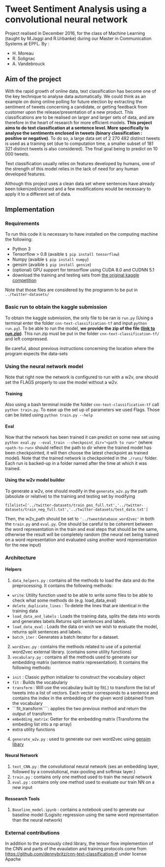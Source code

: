 # Tweet Sentiment Analysis using a convolutional neural network
Project realised in December 2016, for the class of Machine Learning (taught by M.Jaggi and R.Urbanke) during our Master in Communication Systems at EPFL. 
By :
- H. Moreau 
- R. Solignac
- A. Vandebrouck

## Aim of the project
With the rapid growth of online data, text classification has become one of the key technique to analyse data automatically. We could think as an example on doing online polling for future election by extracting the sentiment of tweets concerning a candidate, or getting feedback from customer upon the release/presentation of a new product. This classifications are to be realised on larger and larger sets of data, and are therefore in the heart of research for more efficient models. 
**This project aims to do text classification at a sentence level. More specifically to analyse the sentiments enclosed in tweets (binary classification : positive or negative)**. To do so, a large data set of 2 270 482 distinct tweets is used as a training set (due to computation time, a smaller subset of 181 321 distinct tweets is also considered). The final goal being to predict on 10 000 tweets.

Text classification usually relies on features developed by humans, one of the strength of this model relies in the lack of need for any human developed features.

Although this project uses a clean data set where sentences have already been tokenized/cleaned and a few modifications would be necessary to apply it to a different set of data.

## Implementation
### Requirements
To run this code it is necessary to have installed on the computing machine the following:
- Python 3
- Tensorflow > 0.8 (avaible ```$ pip install tensorflow```)
- Numpy (avaible ```$ pip install numpy```)
- gensim (avaible ```$ pip install gensim```)
- (optional) GPU support for tensorflow using CUDA 8.0 and CUDNN 5.1
- download the training and testing sets from [the original kaggle competition](https://inclass.kaggle.com/c/epfml-text)

Note that those files are considered by the programm to be put in ```../twitter-datasets/```

### Basic run to obtain the kaggle submission
To obtain the kaggle submission, the only file to be ran is ```run.py``` (Using a terminal enter the folder ```cnn-text-classification-tf``` and input ```python run.py```). To be able to run the model, **we provide the zip of the file ([link to run.zip](https://www.dropbox.com/s/8p1rm0wwpfpckpm/runs.zip?dl=0))**. This run.zip must be put in the folder ```cnn-text-classification-tf/``` and left compressed.

Be careful, about previous instructions concerning the location where the program expects the data-sets

### Using the neural network model 
Note that right now the network is configured to run with a w2v, one should set the FLAGS properly to use the model without a w2v.

#### Training
Also using a bash terminal inside the folder ```cnn-text-classification-tf``` call ```python train.py```. To ease up the set up of parameters we used Flags. Those can be listed using ```python train.py --help```

#### Eval
Now that the network has been trained it can predict on some new set using ```python eval.py --eval_train --checkpoint_dir="<path to run>"``` (where ```<path-to-run>``` should reflect the path to dir where the trained model has been checkpointed, it will then choose the latest checkpoint as trained model). Note that the trained network is checkpointed in the ```./runs/``` folder. Each run is backed-up in a folder named after the time at which it was trained.

#### Using the w2v model builder
To generate a w2v, one should modify in the ```generate_w2v.py``` the path (absolute or relative) to the training and testing set by modifying 
```
filelist=['../twitter-datasets/train_pos_full.txt','../twitter-datasets/train_neg_full.txt','../twitter-datasets/test_data.txt']
```
Then, the w2v_path should be set to ```'../tweetdatabase_word2vec'``` in both the ```train.py``` and ```eval.py```. One should be careful to be coherent between the word representation in the train and eval steps that should be the same, otherwise the result will be completely random (the neural net being trained on a word representation and evaluated using another word representation for the new input)

### Architecture
#### Helpers
1. ```data_helpers.py``` : contains all the methods to load the data and do the preprocessing. It contains the following methods:
  * ```write```: Utility function used to be able to write some files to be able to check what some methods do (e.g. load_data_eval)
  *  ```delete_duplicate_lines``` : To delete the lines that are identical in the training data
  *  ```load_data_and_labels``` : Loads the training data, splits the data into words and generates labels.Returns split sentences and labels.
  *  ```load_data_eval``` :     Loads the data on wich we wish to evaluate the model, returns split sentences and labels.
  *  ```batch_iter``` :  Generates a batch iterator for a dataset.
2. ```word2vec.py``` : contains the methods related to use of a potential word2vec external library. (contains some utility functions)
3. ```vocabulary.py``` : contains all the methods used to generate our embedding matrix (sentence matrix representation). It contains the following methods:
  * ```init``` : Classic python initializer to construct the vocabulary object
  * ```fit``` : Builds the vocabulariy
  * ```transform``` : Will use the vocabulary built by fit(.) to transform the list of tweets into a list of vectors. Each vector corresponds to a sentence and contains the index in the embedding of the given word (obtained from the vocabulary
  * ```fit_transform````:  applies the two previous method and return the output of transform
  * ```embedding_matrix```: Getter for the embedding matrix (Transforms the embeding list into a np array)
  * extra utility functions
4. ```generate_w2v.py``` : used to generate our own word2vec using [gensim libary](https://radimrehurek.com/gensim/models/word2vec.html)
 
#### Neural Network
1. ```text_CNN.py``` : the convolutional neural network (ses an embedding layer, followed by a convolutional, max-pooling and softmax layer.)
2. ```train.py``` : contains only one method used to train the neural network
3. ```eval.py``` : contains only one method used to evaluate our train NN on a new input

#### Ressearch Tools
1. ```Baseline_model.ipynb``` : contains a notebook used to generate our baseline model (Logisitc regression using the same word representation than the neural network)

### External contributions
In addition to the previously cited library, the tensor flow implemention of the CNN and parts of the evaulation and training protocols come from https://github.com/dennybritz/cnn-text-classification-tf under license Apache
